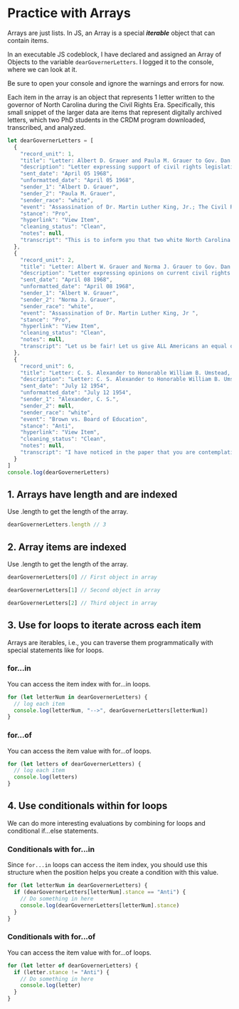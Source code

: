 # Practice with Arrays

Arrays are just lists. In JS, an Array is a special ***iterable*** object that can contain items.

In an executable JS codeblock, I have declared and assigned an Array of Objects to the variable `dearGovernerLetters`. I logged it to the console, where we can look at it.

<p class="note">
  Be sure to open your console and ignore the warnings and errors for now.
</p>

Each item in the array is an object that represents 1 letter written to the governor of North Carolina during the Civil Rights Era. Specifically, this small snippet of the larger data are items that represent digitally archived letters, which two PhD students in the CRDM program downloaded, transcribed, and analyzed.

<!-- Declare `dearGovernerLetters` array of objects -->
```js
let dearGovernerLetters = [
  {
    "record_unit": 1,
    "title": "Letter: Albert D. Grauer and Paula M. Grauer to Gov. Dan K. Moore, April 5, 1968",
    "description": "Letter expressing support of civil rights legislation and opinions on the outbreak of violence throughout the country following the assassination of Dr. Martin Luther King, Jr. Includes a letter of response from Governor Moore.",
    "sent_date": "April 05 1968",
    "unformatted_date": "April 05 1968",
    "sender_1": "Albert D. Grauer",
    "sender_2": "Paula M. Grauer",
    "sender_race": "white",
    "event": "Assassination of Dr. Martin Luther King, Jr.; The Civil Rights Act of 1968",
    "stance": "Pro",
    "hyperlink": "View Item",
    "cleaning_status": "Clean",
    "notes": null,
    "transcript": "This is to inform you that two white North Carolina voters are in favor\nof passage of all legislation which will guarantee the rights of Negro\nAmericans. In particular we are in favor of the pending civil rights law,\nin the House of Representatives, with its open housing provision.\n\nIt is imperative that you and all in authority act as quickly as possible\nto end the injustice to the American Negro.\n\nViolence on the part of anyone should not be tolerated; but hollow calls\nfor law and order, from the white community while nothing is being done to\nchange the horrible plight of Negro Americans, are stupid and border on the\ncriminal.\n\nAll those who believe in and love America must now come forward and see to\nit that injustices against Negro Americans and all others are stopped.\n\nWith hope in the American\ndream,"
  },
  {
    "record_unit": 2,
    "title": "Letter: Albert W. Grauer and Norma J. Grauer to Gov. Dan K. Moore, April 8, 1968",
    "description": "Letter expressing opinions on current civil rights legislation and the outbreak of violence throughout the state following the assassination of Dr. Martin Luther King, Jr. Includes a letter of response from Governor Moore.",
    "sent_date": "April 08 1968",
    "unformatted_date": "April 08 1968",
    "sender_1": "Albert W. Grauer",
    "sender_2": "Norma J. Grauer",
    "sender_race": "white",
    "event": "Assassination of Dr. Martin Luther King, Jr ",
    "stance": "Pro",
    "hyperlink": "View Item",
    "cleaning_status": "Clean",
    "notes": null,
    "transcript": "Let us be fair! Let us give ALL Americans an equal opportunity. Let us all work together to provide decent housing, have open housing and do everything within our power to foster respect and dignity for ALL Americans regardless of their color.\n\nOn the other hand, violence on the part of anyone should NOT be tolerated, but hollow calls for law and order from the white community while they are doing relatively nothing to change the horrible plight of the Negro American are stupid and border on the criminal. Let us, in North Carolina, enforce the laws fairly but work to educate and change the plight, particularly of the children, born into a life in which they are doomed to poverty and ignorance.\n\nThank you, Governor Moore, for anything and everything you are attempting to do, Let us know if we can be of help in any way.\n\nTwo WHITE-PROPERTY-Owning Americans who are concerned. "
  },
  {
    "record_unit": 6,
    "title": "Letter: C. S. Alexander to Honorable William B. Umstead, July 12, 1954",
    "description": "Letter: C. S. Alexander to Honorable William B. Umstead, July 12, 1954",
    "sent_date": "July 12 1954",
    "unformatted_date": "July 12 1954",
    "sender_1": "Alexander, C. S.",
    "sender_2": null,
    "sender_race": "white",
    "event": "Brown vs. Board of Education",
    "stance": "Anti",
    "hyperlink": "View Item",
    "cleaning_status": "Clean",
    "notes": null,
    "transcript": "I have noticed in the paper that you are contemplating a Committee or a Commission to study the matter of segregation in North Carolina, particularly as it pertains to schools.\n\nIn Halifax County we are in excess of 60% colored and particularly in the agricultural section of this county where we are close to 70%, we are of course very much disturbed, and while I don't have the answer, I feel that under your wise leadership that there are sufficient men in North Carolina to devise some plan whereby the matter of mixing colored and white children in white schools can be avoided, and I hope you will permit me to suggest that on this Commission there be included men other than educators who will work out a2 solution satisfactory to both the white and colored population, and I therefore hope that you will search the field in Eastern North Carolina for some good level-headed businessmen to serve on this Committee.\n\nIn Halifax County we have made wonderful strides in the past six or seven years towards equalizing facilities of the white and colored. We now have in the county six negro high schools and six white high schools, and we have a program which over the next few years will equalize the facilities.\n\nI will be glad to sit with you if necessary in arriving at appointees of this most important undertaking.\n\nWith kind personal regards, I am sincerely yours"
  }
]
console.log(dearGovernerLetters)
```

## 1. Arrays have length and are indexed

Use .length to get the length of the array.

```js
dearGovernerLetters.length // 3
```

## 2. Array items are indexed

Use .length to get the length of the array.

```js
dearGovernerLetters[0] // First object in array
```

```js
dearGovernerLetters[1] // Second object in array
```

```js
dearGovernerLetters[2] // Third object in array
```

## 3. Use for loops to iterate across each item

Arrays are iterables, i.e., you can traverse them programmatically with special statements like for loops.

### for...in

You can access the item index with for...in loops.

```js
for (let letterNum in dearGovernerLetters) {
  // log each item
  console.log(letterNum, "-->", dearGovernerLetters[letterNum])
}
```

### for...of

You can access the item value with for...of loops.

```js
for (let letters of dearGovernerLetters) {
  // log each item
  console.log(letters)
}
```

## 4. Use conditionals within for loops

We can do more interesting evaluations by combining for loops and conditional if...else statements.

### Conditionals with for...in

Since `for...in` loops can access the item index, you should use this structure when the position helps you create a condition with this value.

```js
for (let letterNum in dearGovernerLetters) {
  if (dearGovernerLetters[letterNum].stance == "Anti") {
    // Do something in here
    console.log(dearGovernerLetters[letterNum].stance)
  }
}
```

### Conditionals with for...of

You can access the item value with for...of loops.

```js
for (let letter of dearGovernerLetters) {
  if (letter.stance != "Anti") {
    // Do something in here
    console.log(letter)
  }
}
```